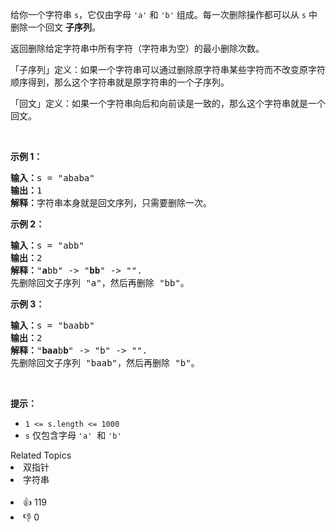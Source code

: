 <p>给你一个字符串&nbsp;<code>s</code>，它仅由字母&nbsp;<code>'a'</code> 和 <code>'b'</code>&nbsp;组成。每一次删除操作都可以从 <code>s</code> 中删除一个回文 <strong>子序列</strong>。</p>

<p>返回删除给定字符串中所有字符（字符串为空）的最小删除次数。</p>

<p>「子序列」定义：如果一个字符串可以通过删除原字符串某些字符而不改变原字符顺序得到，那么这个字符串就是原字符串的一个子序列。</p>

<p>「回文」定义：如果一个字符串向后和向前读是一致的，那么这个字符串就是一个回文。</p>

<p>&nbsp;</p>

<p><strong>示例 1：</strong></p>

<pre>
<strong>输入：</strong>s = "ababa"
<strong>输出：</strong>1
<strong>解释：</strong>字符串本身就是回文序列，只需要删除一次。
</pre>

<p><strong>示例 2：</strong></p>

<pre>
<strong>输入：</strong>s = "abb"
<strong>输出：</strong>2
<strong>解释：</strong>"<strong>a</strong>bb" -&gt; "<strong>bb</strong>" -&gt; "". 
先删除回文子序列 "a"，然后再删除 "bb"。
</pre>

<p><strong>示例 3：</strong></p>

<pre>
<strong>输入：</strong>s = "baabb"
<strong>输出：</strong>2
<strong>解释：</strong>"<strong>baa</strong>b<strong>b</strong>" -&gt; "b" -&gt; "". 
先删除回文子序列 "baab"，然后再删除 "b"。
</pre>

<p>&nbsp;</p>

<p><strong>提示：</strong></p>

<ul>
	<li><code>1 &lt;= s.length &lt;= 1000</code></li>
	<li><code>s</code> 仅包含字母&nbsp;<code>'a'</code>&nbsp; 和 <code>'b'</code></li>
</ul>
<div><div>Related Topics</div><div><li>双指针</li><li>字符串</li></div></div><br><div><li>👍 119</li><li>👎 0</li></div>
